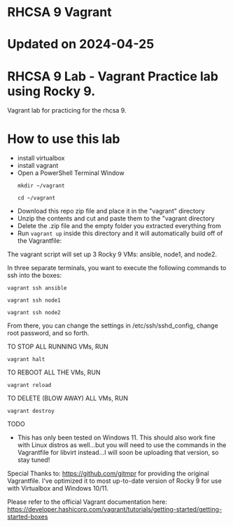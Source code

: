 # RHCSA 9 Vagrant
# Updated on 2024-04-25
# RHCSA 9 Lab - Vagrant Practice lab using Rocky 9.

Vagrant lab for practicing for the rhcsa 9. 

# How to use this lab
- install virtualbox
- install vagrant
- Open a PowerShell Terminal Window
  ```
  mkdir ~/vagrant
  ```
  ```
  cd ~/vagrant
  ```
- Download this repo zip file and place it in the "vagrant" directory
- Unzip the contents and cut and paste them to the "vagrant directory
- Delete the .zip file and the empty folder you extracted everything from
- Run ```vagrant up``` inside this directory and it will automatically build off of the Vagrantfile:
    
The vagrant script will set up 3 Rocky 9 VMs: ansible, node1, and node2. 

In three separate terminals, you want to execute the following commands to ssh into the boxes:

```
vagrant ssh ansible
```

```
vagrant ssh node1
```

```
vagrant ssh node2
```

From there, you can change the settings in /etc/ssh/sshd_config, change root password, and so forth.

TO STOP ALL RUNNING VMs, RUN
```
vagrant halt
```
TO REBOOT ALL THE VMs, RUN
```
vagrant reload
```
TO DELETE (BLOW AWAY) ALL VMs, RUN
```
vagrant destroy
```

TODO
- This has only been tested on Windows 11. This should also work fine with Linux distros as well...but you will need to use the commands in the Vagrantfile for libvirt instead...I will soon be uploading that version, so stay tuned!


Special Thanks to: https://github.com/gitmpr for providing the original Vagrantfile.  I've optimized it to most up-to-date version of Rocky 9 for use with Virtualbox and Windows 10/11.

Please refer to the official Vagrant documentation here: https://developer.hashicorp.com/vagrant/tutorials/getting-started/getting-started-boxes
